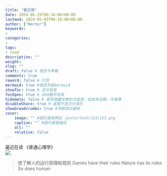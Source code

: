 ```yaml
---
title: "最近我"
date: 2024-06-25T00:18:06+08:00
lastmod: 2024-05-05T00:18:06+08:00
author: ["Hector"]
keywords: 
- 
categories: 
- 
tags: 
- read
description: ""
weight:
slug: ""
draft: false # 是否为草稿
comments: true
reward: false # 打赏
mermaid: true #是否开启mermaid
showToc: true # 显示目录
TocOpen: true # 自动展开目录
hidemeta: false # 是否隐藏文章的元信息，如发布日期、作者等
disableShare: true # 底部不显示分享栏
showbreadcrumbs: true #顶部显示路径
cover:
    image: "" #图片路径例如：posts/tech/123/123.png
    caption: "" #图片底部描述
    alt: ""
    relative: false
---
```


最近在读
《普通心理学》  
![](/img/psychology.jpg)
> 想了解人的运行原理和规则
Games have their rules
Nature has its rules
So does human


